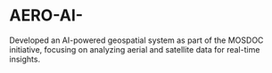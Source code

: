 # AERO-AI-
Developed an AI-powered geospatial system as part of the MOSDOC initiative, focusing on analyzing aerial and satellite data for real-time insights.
